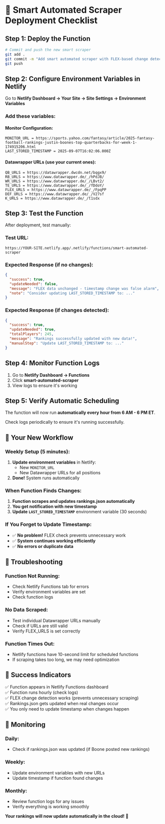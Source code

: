 # 🚀 Smart Automated Scraper Deployment Checklist

## Step 1: Deploy the Function
```bash
# Commit and push the new smart scraper
git add .
git commit -m "Add smart automated scraper with FLEX-based change detection"
git push
```

## Step 2: Configure Environment Variables in Netlify

Go to **Netlify Dashboard → Your Site → Site Settings → Environment Variables**

### Add these variables:

#### Monitor Configuration:
```
MONITOR_URL = https://sports.yahoo.com/fantasy/article/2025-fantasy-football-rankings-justin-boones-top-quarterbacks-for-week-1-174915206.html
LAST_STORED_TIMESTAMP = 2025-09-07T16:02:06.000Z
```

#### Datawrapper URLs (use your current ones):
```
QB_URLS = https://datawrapper.dwcdn.net/bqgx9/
RB_URLS = https://www.datawrapper.de/_/hPdJB/
WR_URLS = https://www.datawrapper.de/_/LBvt2/
TE_URLS = https://www.datawrapper.de/_/fDdoY/
FLEX_URLS = https://www.datawrapper.de/_/FpqPP
DEF_URLS = https://www.datawrapper.de/_/V27sf
K_URLS = https://www.datawrapper.de/_/t1sdx
```

## Step 3: Test the Function

After deployment, test manually:

### Test URL:
```
https://YOUR-SITE.netlify.app/.netlify/functions/smart-automated-scraper
```

### Expected Response (if no changes):
```json
{
  "success": true,
  "updateNeeded": false,
  "message": "FLEX data unchanged - timestamp change was false alarm",
  "note": "Consider updating LAST_STORED_TIMESTAMP to: ..."
}
```

### Expected Response (if changes detected):
```json
{
  "success": true,
  "updateNeeded": true,
  "totalPlayers": 245,
  "message": "Rankings successfully updated with new data!",
  "manualStep": "Update LAST_STORED_TIMESTAMP to: ..."
}
```

## Step 4: Monitor Function Logs

1. Go to **Netlify Dashboard → Functions**
2. Click **smart-automated-scraper**
3. View logs to ensure it's working

## Step 5: Verify Automatic Scheduling

The function will now run **automatically every hour from 6 AM - 6 PM ET**.

Check logs periodically to ensure it's running successfully.

## 🎯 Your New Workflow

### Weekly Setup (5 minutes):
1. **Update environment variables** in Netlify:
   - New `MONITOR_URL` 
   - New Datawrapper URLs for all positions
2. **Done!** System runs automatically

### When Function Finds Changes:
1. **Function scrapes and updates rankings.json automatically**
2. **You get notification with new timestamp**
3. **Update `LAST_STORED_TIMESTAMP`** environment variable (30 seconds)

### If You Forget to Update Timestamp:
- ✅ **No problem!** FLEX check prevents unnecessary work
- ✅ **System continues working efficiently**
- ✅ **No errors or duplicate data**

## 🔧 Troubleshooting

### Function Not Running:
- Check Netlify Functions tab for errors
- Verify environment variables are set
- Check function logs

### No Data Scraped:
- Test individual Datawrapper URLs manually
- Check if URLs are still valid
- Verify FLEX_URLS is set correctly

### Function Times Out:
- Netlify functions have 10-second limit for scheduled functions
- If scraping takes too long, we may need optimization

## 🎉 Success Indicators

✅ Function appears in Netlify Functions dashboard  
✅ Function runs hourly (check logs)  
✅ FLEX change detection works (prevents unnecessary scraping)  
✅ Rankings.json gets updated when real changes occur  
✅ You only need to update timestamp when changes happen  

## 📱 Monitoring

### Daily:
- Check if rankings.json was updated (if Boone posted new rankings)

### Weekly:
- Update environment variables with new URLs
- Update timestamp if function found changes

### Monthly:
- Review function logs for any issues
- Verify everything is working smoothly

**Your rankings will now update automatically in the cloud!** 🎉